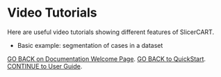 # Video Tutorials

Here are useful video tutorials showing different features of SlicerCART.

* Basic example: segmentation of cases in a dataset


[GO BACK on Documentation Welcome Page](welcome.md).
[GO BACK to QuickStart](quickstart.md). 
[CONTINUE to User Guide](userguide.md).